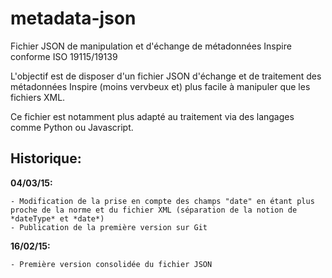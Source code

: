 # metadata-json

Fichier JSON de manipulation et d'échange de métadonnées Inspire conforme ISO 19115/19139

L'objectif est de disposer d'un fichier JSON d'échange et de traitement des métadonnées Inspire (moins vervbeux et) plus facile à manipuler que les fichiers XML.

Ce fichier est notamment plus adapté au traitement via des langages comme Python ou Javascript.

## Historique:

**04/03/15:**

    - Modification de la prise en compte des champs "date" en étant plus proche de la norme et du fichier XML (séparation de la notion de *dateType* et *date*)
    - Publication de la première version sur Git

    
**16/02/15:**

    - Première version consolidée du fichier JSON
